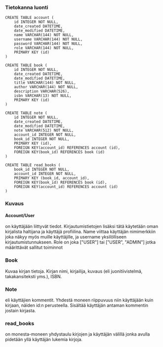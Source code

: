 ### Tietokanna luonti
```
CREATE TABLE account (
	id INTEGER NOT NULL,    
	date_created DATETIME, 
	date_modified DATETIME, 
	name VARCHAR(144) NOT NULL, 
	username VARCHAR(144) NOT NULL, 
	password VARCHAR(144) NOT NULL, 
	role VARCHAR(144) NOT NULL, 
	PRIMARY KEY (id)
)

CREATE TABLE book (
	id INTEGER NOT NULL, 
	date_created DATETIME, 
	date_modified DATETIME, 
	title VARCHAR(144) NOT NULL, 
	author VARCHAR(144) NOT NULL, 
	description VARCHAR(526), 
	isbn VARCHAR(13) NOT NULL, 
	PRIMARY KEY (id)
)

CREATE TABLE note (
	id INTEGER NOT NULL, 
	date_created DATETIME, 
	date_modified DATETIME, 
	note VARCHAR(512) NOT NULL, 
	account_id INTEGER NOT NULL, 
	book_id INTEGER NOT NULL, 
	PRIMARY KEY (id), 
	FOREIGN KEY(account_id) REFERENCES account (id), 
	FOREIGN KEY(book_id) REFERENCES book (id)
)

CREATE TABLE read_books (
	book_id INTEGER NOT NULL, 
	account_id INTEGER NOT NULL, 
	PRIMARY KEY (book_id, account_id), 
	FOREIGN KEY(book_id) REFERENCES book (id), 
	FOREIGN KEY(account_id) REFERENCES account (id)
)
```

### Kuvaus

#### Account/User 
on käyttäjään liittyvät tiedot. Kirjautumistietojen lisäksi tätä käytetään oman kirjalista haltijana ja käyttäjä profiilina. Name viittaa käyttäjän nimimerkkiin joka näkyy myös muille käyttäjille, ja username yksilölliseen kirjautumistunnukseen. Role on joka ["USER"] tai ["USER", "ADMIN"] jotka määrittävät sallitut toiminnot

### Book
Kuvaa kirjan tietoja. Kirjan nimi, kirjailija, kuvaus (eli juonitiivistelmä, takakansiteksti yms.), ISBN.


### Note
eli käyttäjien kommentit.
Yhdestä moneen riippuvuus niin käyttäjään kuin kirjaan, näiden id:n perusteella. Sisältää käyttäjän antaman kommentin jostain kirjasta.

### read_books
on monesta-moneen yhdystaulu kirjojen ja käyttäjän välillä jonka avulla pidetään yllä käyttäjän lukemia kirjoja.
 